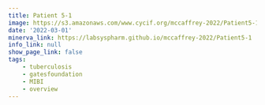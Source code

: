 ```yaml
---
title: Patient 5-1
image: https://s3.amazonaws.com/www.cycif.org/mccaffrey-2022/Patient5-1/CD45_10__CD45/0_0_0.jpg
date: '2022-03-01'
minerva_link: https://labsyspharm.github.io/mccaffrey-2022/Patient5-1
info_link: null
show_page_link: false
tags:
    - tuberculosis
    - gatesfoundation
    - MIBI
    - overview
---
```

